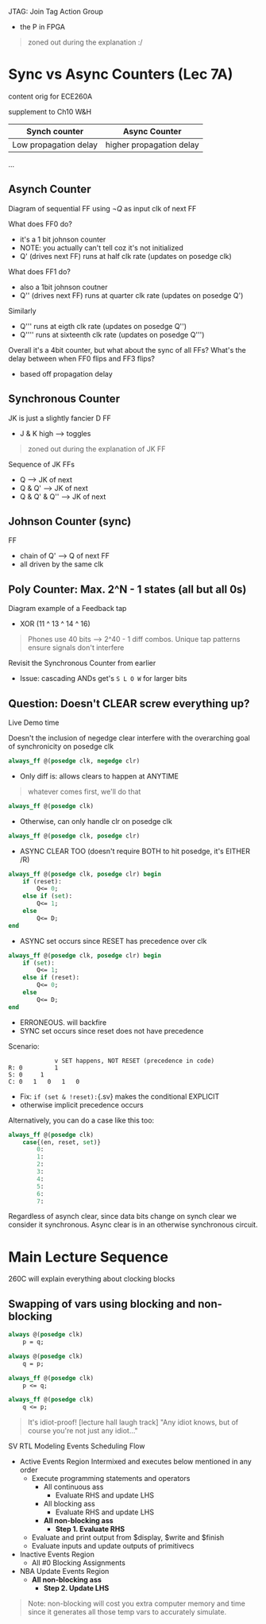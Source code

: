 JTAG: Join Tag Action Group
- the P in FPGA

> zoned out during the explanation :/

# Sync vs Async Counters (Lec 7A)

content orig for ECE260A 

supplement to Ch10 W&H

Synch counter | Async Counter
--- | ---
Low propagation delay | higher propagation delay
...

## Asynch Counter

Diagram of sequential FF using $\neg{Q}$ as input clk of next FF

What does FF0 do?
- it's a 1 bit johnson counter 
- NOTE: you actually can't tell coz it's not initialized
- Q' (drives next FF) runs at half clk rate (updates on posedge clk)

What does FF1 do?
- also a 1bit johnson coutner
- Q'' (drives next FF) runs at quarter clk rate (updates on posedge Q')

Similarly
- Q''' runs at eigth clk rate (updates on posedge Q'')
- Q'''' runs at sixteenth clk rate (updates on posedge Q''')

Overall it's a 4bit counter, but what about the sync of all FFs? What's the delay between when FF0 flips and FF3 flips?
- based off propagation delay 

## Synchronous Counter

JK is just a slightly fancier D FF
- J & K high --> toggles

> zoned out during the explanation of JK FF

Sequence of JK FFs
- Q --> JK of next
- Q & Q' --> JK of next
- Q & Q' & Q'' --> JK of next

## Johnson Counter (sync)

FF
- chain of Q' --> Q of next FF
- all driven by the same clk

## Poly Counter: Max. 2^N - 1 states (all but all 0s)

Diagram example of a Feedback tap 
- XOR (11 ^ 13 ^ 14 ^ 16)

> Phones use 40 bits --> 2^40 - 1 diff combos. Unique tap patterns ensure signals don't interfere

Revisit the Synchronous Counter from earlier
- Issue: cascading ANDs get's `S L O W` for larger bits

## Question: Doesn't CLEAR screw everything up?

Live Demo time

Doesn't the inclusion of negedge clear interfere with the overarching goal of synchronicity on posedge clk
```sv
always_ff @(posedge clk, negedge clr)
```
- Only diff is: allows clears to happen at ANYTIME
> whatever comes first, we'll do that 

```sv
always_ff @(posedge clk)
```
- Otherwise, can only handle clr on posedge clk

```sv
always_ff @(posedge clk, posedge clr)
```
- ASYNC CLEAR TOO (doesn't require BOTH to hit posedge, it's EITHER /R)

```sv
always_ff @(posedge clk, posedge clr) begin
    if (reset):
        Q<= 0;
    else if (set):
        Q<= 1;
    else 
        Q<= D;
end
```
- ASYNC set occurs since RESET has precedence over clk

```sv
always_ff @(posedge clk, posedge clr) begin
    if (set):
        Q<= 1;
    else if (reset):
        Q<= 0;
    else 
        Q<= D;
end
```
- ERRONEOUS. will backfire
- SYNC set occurs since reset does not have precedence

Scenario:
```
             v SET happens, NOT RESET (precedence in code)
R: 0         1
S: 0     1
C: 0   1   0   1   0
```
- Fix: `if (set & !reset):`{.sv} makes the conditional EXPLICIT
- otherwise implicit precedence occurs

Alternatively, you can do a case like this too:
```sv
always_ff @(posedge clk)
    case{(en, reset, set)}
        0:
        1:
        2:
        3:
        4:
        5:
        6:
        7:
```


Regardless of asynch clear, since data bits change on synch clear we consider it synchronous. Async clear is in an otherwise synchronous circuit.

# Main Lecture Sequence

260C will explain everything about clocking blocks

## Swapping of vars using blocking and non-blocking 

```sv
always @(posedge clk)
    p = q;

always @(posedge clk)
    q = p;
```

```sv
always_ff @(posedge clk)
    p <= q;

always_ff @(posedge clk)
    q <= p;
```

> It's idiot-proof! [lecture hall laugh track] "Any idiot knows, but of course you're not just any idiot..."

SV RTL Modeling Events Scheduling Flow
- Active Events Region
    Intermixed and executes below mentioned in any order
    - Execute programming statements and operators
        - All continuous ass
            - Evaluate RHS and update LHS
        - All blocking ass
            - Evaluate RHS and update LHS
        - **All non-blocking ass**
            - **Step 1. Evaluate RHS**
    - Evaluate and print output from \$display, \$write and \$finish
    - Evaluate inputs and update outputs of primitivecs
- Inactive Events Region
    - All #0 Blocking Assignments
- NBA Update Events Region
    - **All non-blocking ass**
        - **Step 2. Update LHS**

> Note: non-blocking will cost you extra computer memory and time since it generates all those temp vars to accurately simulate.